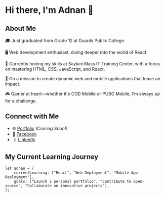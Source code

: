 # Hi there, I'm Adnan 👋

## About Me

🎓 Just graduated from Grade 12 at Guards Public College.

🖥️ Web development enthusiast, diving deeper into the world of React.

🌱 Currently honing my skills at Saylani Mass IT Training Center, with a focus on mastering HTML, CSS, JavaScript, and React.

🚀 On a mission to create dynamic web and mobile applications that leave an impact.

🎮 Gamer at heart—whether it's COD Mobile or PUBG Mobile, I'm always up for a challenge.

## Connect with Me
- 🌐 [Portfolio](#) *(Coming Soon!)*  
- 📘 [Facebook](https://www.facebook.com/profile.php?id=100074830116064)  
- 🖇️ [LinkedIn](https://www.linkedin.com/in/adnan-muhammad-67258828a/)  

## My Current Learning Journey
```React
let adnan = {
    currentLearning: ["React", "Web Deployment", "Mobile App Deployment"],
    goals: ["Launch a personal portfolio", "Contribute to open-source", "Collaborate on innovative projects"],
};

